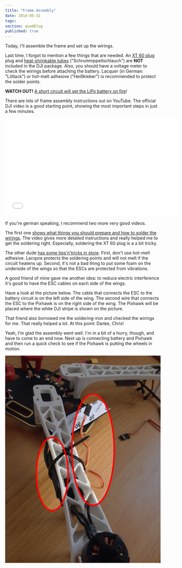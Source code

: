 ```yaml
---
title: "Frame Assembly"
date: 2014-05-31
tags:
section: quadblog
published: true
---
```


Today, I'll assemble the frame and set up the wirings.

Last time, I forgot to mention a few things that are needed. An [XT 60 plug][10] plug
and [heat-shrinkable tubes][11] ("Schrummppellschlauch") are 
**NOT** included in the DJI package. Also, you should have a voltage meter to check
the wirings before attaching the battery. Lacquer (in German: "Lötlack") or hot-melt
adhesive ("Heißkleber") is recommended to protect the solder points.

**WATCH OUT!**
[A short circuit will set the LiPo battery on fire](http://youtu.be/VLMA9J0PtXM)!

There are lots of frame assembly instructions out on YouTube. The official DJI video
is a good starting point, showing the most important steps in just a few minutes.

<iframe width="560" height="315" src="//www.youtube.com/embed/pUTHIL_Xfcc" frameborder="0" allowfullscreen></iframe>

If you're german speaking, I recommend two more very good videos.

The first one
[shows what things you should prepare and how to solder the wirings][2]. The video gives
more detailed instructions and really helped me to get the soldering right. Especially,
soldering the XT 60 plug is a a bit tricky.

The other dude [has some tips'n'tricks in store][3]. First, don't use hot-melt adhesive.
Lacqure protects the soldering points and will not melt if the circuit heatens up.
Second, it's not a bad thing to put some foam on the underside of the wings so that the
ESCs are protected from vibrations.

A good friend of mine gave me another idea: to reduce electric interference it's good
to have the ESC cables on each side of the wings.

Have a look at the picture below.
The cable that connects the ESC to the battery circuit is on the left side of the wing.
The second wire that connects the ESC to the Pixhawk is on the right side of the wing.
The Pixhawk will be placed where the white DJI stripe is shown on the picture.

That friend also borrowed me the soldering-iron and checked the wirings for me. That
really helped a lot. At this point: Danke, Chris!

Yeah, I'm glad the assembly went well. I'm in a bit of a hurry, though, and have to come
to an end now. Next up is connecting battery and Pixhawk and then run a quick check to
see if the Pixhawk is putting the wheels in motion.

![Mounting ESCs on the wings](images/mounting-escs-on-wings.jpg "Mounting ESCs on the wings")


[1]: http://youtu.be/pUTHIL_Xfcc "DJI F450 Setup Demo-Frame Assembly (english)"
[2]: http://youtu.be/OpwBgGllcwg "Frame Assembly Preparations and Soldering, Arthur Konze (german)"
[3]: http://youtu.be/j1uTYKZ7j9s "Frame Assembly Instructions, bunterfisch (german)"
[10]: http://www.conrad.de/ce/de/product/209209/Modelcraft-XT60-Stecker "Modelcraft XT60 Stecker"
[11]: http://www.conrad.de/ce/de/category/SHOP_AREA_110533/Schrumpfschlauch "Schrumpfschlauch"
